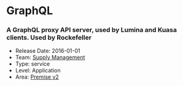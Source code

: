 # GraphQL
### A GraphQL proxy API server, used by Lumina and Kuasa clients. Used by Rockefeller
* Release Date: 2016-01-01
* Team: [Supply Management](../teams/supply.md)
* Type: service
* Level: Application
* Area: [Premise v2](../areas/v2.png)
